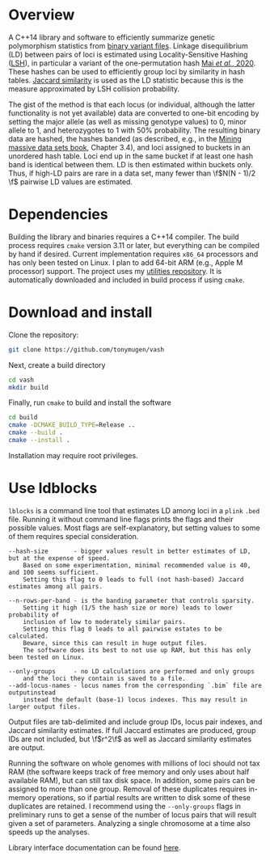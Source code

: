 # Overview

A C++14 library and software to efficiently summarize genetic polymorphism statistics from [binary variant files](https://www.cog-genomics.org/plink/1.9/input#bed). Linkage disequilibrium (LD) between pairs of loci is estimated using Locality-Sensitive Hashing ([LSH](https://en.wikipedia.org/wiki/Locality-sensitive_hashing)), in particular a variant of the one-permutation hash [Mai _et al._, 2020](https://auai.org/uai2019/proceedings/papers/302.pdf). These hashes can be used to efficiently group loci by similarity in hash tables. [Jaccard similarity](https://en.wikipedia.org/wiki/Jaccard_index) is used as the LD statistic because this is the measure approximated by LSH collision probability.

The gist of the method is that each locus (or individual, although the latter functionality is not yet available) data are converted to one-bit encoding by setting the major allele (as well as missing genotype values) to 0, minor allele to 1, and heterozygotes to 1 with 50% probability. The resulting binary data are hashed, the hashes banded (as described, e.g., in the [Mining massive data sets book](http://www.mmds.org/), Chapter 3.4), and loci assigned to buckets in an unordered hash table. Loci end up in the same bucket if at least one hash band is identical between them. LD is then estimated within buckets only. Thus, if high-LD pairs are rare in a data set, many fewer than \f$N(N - 1)/2 \f$ pairwise LD values are estimated.

# Dependencies

Building the library and binaries requires a C++14 compiler. The build process requires `cmake` version 3.11 or later, but everything can be compiled by hand if desired. Current implementation requires `x86_64` processors and has only been tested on Linux. I plan to add 64-bit ARM (e.g., Apple M processor) support. The project uses my [utilities repository](https://github.com/tonymugen/bayesicUtilities). It is automatically downloaded and included in build process if using `cmake`.

# Download and install

Clone the repository:

```sh
git clone https://github.com/tonymugen/vash
```
Next, create a build directory

```sh
cd vash
mkdir build
```
Finally, run `cmake` to build and install the software

```sh
cd build
cmake -DCMAKE_BUILD_TYPE=Release ..
cmake --build .
cmake --install .
```
Installation may require root privileges.

# Use ldblocks

`lblocks` is a command line tool that estimates LD among loci in a `plink` `.bed` file. Running it without command line flags prints the flags and their possible values. Most flags are self-explanatory, but setting values to some of them requires special consideration.

    --hash-size       - bigger values result in better estimates of LD, but at the expense of speed.
        Based on some experimentation, minimal recommended value is 40, and 100 seems sufficient.
        Setting this flag to 0 leads to full (not hash-based) Jaccard estimates among all pairs.

    --n-rows-per-band - is the banding parameter that controls sparsity.
        Setting it high (1/5 the hash size or more) leads to lower probability of
        inclusion of low to moderately similar pairs.
        Setting this flag 0 leads to all pairwise estates to be calculated.
        Beware, since this can result in huge output files.
        The software does its best to not use up RAM, but this has only been tested on Linux.

    --only-groups     - no LD calculations are performed and only groups
        and the loci they contain is saved to a file.
    --add-locus-names - locus names from the corresponding `.bim` file are outputinstead
        instead the default (base-1) locus indexes. This may result in larger output files.

Output files are tab-delimited and include group IDs, locus pair indexes, and Jaccard similarity estimates. If full Jaccard estimates are produced, group IDs are not included, but \f$r^2\f$ as well as Jaccard similarity estimates are output.

Running the software on whole genomes with millions of loci should not tax RAM (the software keeps track of free memory and only uses about half available RAM), but can still tax disk space. In addition, some pairs can be assigned to more than one group. Removal of these duplicates requires in-memory operations, so if partial results are written to disk some of these duplicates are retained. I recommend using the `--only-groups` flags in preliminary runs to get a sense of the number of locus pairs that will result given a set of parameters. Analyzing a single chromosome at a time also speeds up the analyses.

Library interface documentation can be found [here](https://www.bayesicresearch.org/softwareDocs/vash/html/index.html).
